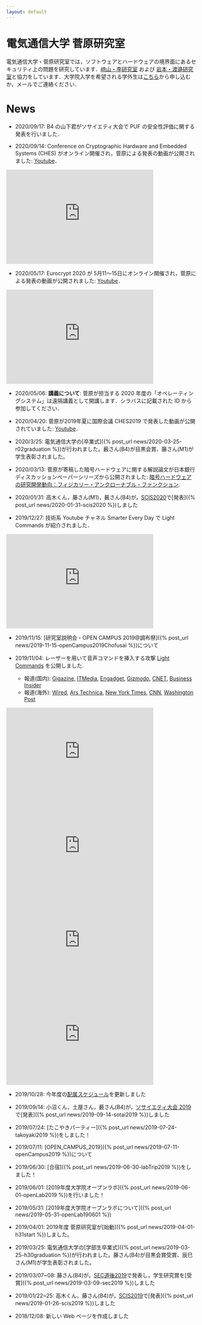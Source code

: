 ```yaml
---
layout: default
---
```


# 電気通信大学 菅原研究室

電気通信大学・菅原研究室では，ソフトウェアとハードウェアの境界面にあるセキュリティ上の問題を研究しています．[﨑山・李研究室](http://sakiyama-lab.jp/) および [岩本・渡邉研究室](https://iw-lab.jp)と協力をしています．大学院入学を希望される学外生は[こちら](https://www.uec.ac.jp/admission/open-graduate/tour.html)から申し込むか，メールでご連絡ください．

# News

- 2020/09/17: B4 の山下君がソサイエティ大会で PUF の安全性評価に関する発表を行いました．

- 2020/09/14: Conference on Cryptographic Hardware and Embedded Systems (CHES) がオンライン開催され，菅原による発表の動画が公開されました: [Youtube](https://youtu.be/4qBQykARnZU)．
<iframe width="390" height="250" src="https://www.youtube.com/embed/4qBQykARnZU" frameborder="0" allow="accelerometer; autoplay; clipboard-write; encrypted-media; gyroscope; picture-in-picture" allowfullscreen></iframe>

- 2020/05/17: Eurocrypt 2020 が 5月11〜15日にオンライン開催され，菅原による発表の動画が公開されました: [Youtube](https://youtube.com/watch?v=9j242OfsImc)．
<iframe width="390" height="250" src="https://www.youtube.com/embed/9j242OfsImc" frameborder="0" allow="accelerometer; autoplay; clipboard-write; encrypted-media; gyroscope; picture-in-picture" allowfullscreen></iframe>

- 2020/05/06: **講義について**: 菅原が担当する 2020 年度の「オペレーティングシステム」は遠隔講義として開講します．シラバスに記載された ID から参加してください．

- 2020/04/20: 菅原が2019年夏に国際会議 CHES2019 で発表した動画が公開されていました: [Youtube](https://youtube.com/watch?v=Qm8MAauS0Rc)．

- 2020/3/25: 電気通信大学の[卒業式]({% post_url news/2020-03-25-r02graduation %})が行われました。薮さん(B4)が目黒会賞、藤さん(M1)が学生表彰されました。

- 2020/03/13: 菅原が寄稿した暗号ハードウェアに関する解説論文が日本銀行ディスカッションペーパーシリーズから公開されました: [暗号ハードウェアの研究開発動向：フィジカリー・アンクローナブル・ファンクション](https://www.imes.boj.or.jp/research/abstracts/japanese/20-J-06.html). 

- 2020/01/31: 高木くん，藤さん(M1)，薮さん(B4)が，[SCIS2020](https://www.iwsec.org/scis/2020/)で[発表]({% post_url news/2020-01-31-scis2020 %})しました

- 2019/12/27: 技術系 Youtube チャネル Smarter Every Day で Light Commands が紹介されました．
<iframe width="390" height="250" src="https://www.youtube.com/embed/ozIKwGt38LQ?list=RDozIKwGt38LQ" frameborder="0" allow="accelerometer; autoplay; encrypted-media; gyroscope; picture-in-picture" allowfullscreen></iframe> 

- 2019/11/15: [研究室説明会・OPEN CAMPUS 2019@調布祭]({% post_url news/2019-11-15-openCampus2019Chofusai %})について

- 2019/11/04: レーザーを用いて音声コマンドを挿入する攻撃 [Light Commands](https://lightcommands.com/index_jp.html) を公開しました. 
    - 報道(国内): [Gigazine](https://gigazine.net/news/20191105-shining-lasers-hack-voice-assistants/), [ITMedia](https://www.itmedia.co.jp/news/articles/1911/05/news058.html), [Engadget](https://japanese.engadget.com/2019/11/04/iphone/), [Gizmodo](https://www.gizmodo.jp/2019/11/light-command-scary.html), [CNET](https://japan.cnet.com/article/35144955/), [Business Insider](https://www.businessinsider.jp/post-201928)
    - 報道(海外): [Wired](https://www.wired.com/story/lasers-hack-amazon-echo-google-home/), 
[Ars Technica](https://arstechnica.com/information-technology/2019/11/researchers-hack-siri-alexa-and-google-home-by-shining-lasers-at-them/), 
[New York Times](https://www.nytimes.com/2019/11/04/technology/digital-assistant-laser-hack.html), 
[CNN](https://edition.cnn.com/2019/11/04/tech/alexa-siri-laser-attack-research/index.html),
[Washington Post](https://www.washingtonpost.com/business/2019/11/05/hackers-can-hijack-your-iphone-or-smart-speaker-with-simple-laser-pointer-even-outside-your-home/)

<iframe width="390" height="250" src="https://www.youtube.com/embed/ORji7Tz5GiI?rel=0&cc_load_policy=1" frameborder="0" allow="accelerometer; autoplay; encrypted-media; gyroscope; picture-in-picture" allowfullscreen></iframe> 
<iframe width="390" height="250" src="https://www.youtube.com/embed/ihRAwc24nXw" frameborder="0" allow="accelerometer; autoplay; encrypted-media; gyroscope; picture-in-picture" allowfullscreen></iframe>
<iframe width="390" height="250" src="https://www.youtube.com/embed/iK2PtdQs77c" frameborder="0" allow="accelerometer; autoplay; encrypted-media; gyroscope; picture-in-picture" allowfullscreen></iframe> 
<iframe width="390" height="250" src="https://www.youtube.com/embed/EtzP-mCwNAs" frameborder="0" allow="accelerometer; autoplay; encrypted-media; gyroscope; picture-in-picture" allowfullscreen></iframe>

- 2019/10/28: 今年度の[配属スケジュール](https://www.sugawara-lab.jp/haizoku.html)を更新しました

- 2019/09/14: 小沼くん，土屋さん，薮さん(B4)が，[ソサイエティ大会 2019](https://www.ieice-taikai.jp/2019society/jpn/index.html)で[発表]({% post_url news/2019-09-14-sotai2019 %})しました

- 2019/07/24: [たこやきパーティー]({% post_url news/2019-07-24-takoyaki2019 %})をしました！

- 2019/07/11: [OPEN_CAMPUS_2019]({% post_url news/2019-07-11-openCampus2019 %})について

- 2019/06/30: [合宿]({% post_url news/2019-06-30-labTrip2019 %})をしました！

- 2019/06/01: [2019年度大学院オープンラボ]({% post_url news/2019-06-01-openLab2019 %})を行いました！

- 2019/05/31: [2019年度大学院オープンラボについて]({% post_url news/2019-05-31-openLab190601 %})

- 2019/04/01: 2019年度 菅原研究室が[始動]({% post_url news/2019-04-01-h31start %})しました。

- 2019/03/25: 電気通信大学の[学部生卒業式]({% post_url news/2019-03-25-h30graduation %})が行われました。藤さん(B4)が目黒会賞受賞、辰巳さん(M1)が学生表彰されました。 

- 2019/03/07~08: 藤さん(B4)が，[SEC道後2019](http://www.sec-dogo.jp/)で発表し，学生研究賞を[受賞]({% post_url news/2019-03-09-sec2019 %})しました

- 2019/01/22~25: 高木くん，藤さん(B4)が，[SCIS2019](https://www.iwsec.org/scis/2019/)で[発表]({% post_url news/2019-01-26-scis2019 %})しました

- 2018/12/08: 新しい Web ページを作成しました
